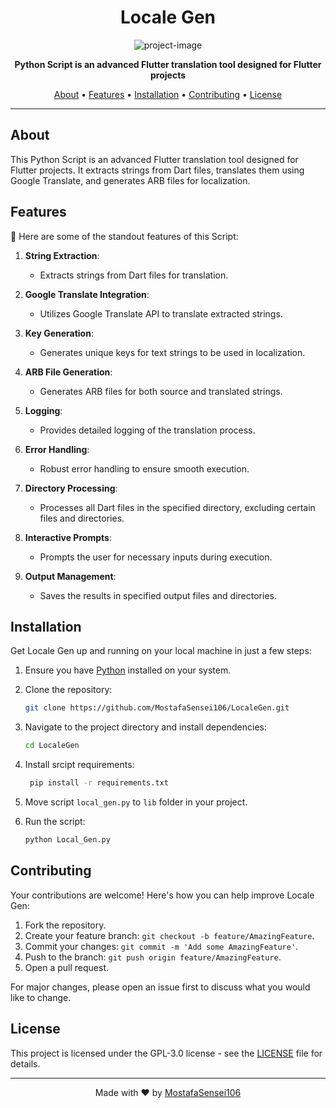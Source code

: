 <h1 align="center">Locale Gen</h1>

<p align="center"><img src="https://socialify.git.ci/MostafaSensei106/LocaleGen/image?font=KoHo&language=1&logo=https%3A%2F%2Favatars.githubusercontent.com%2Fu%2F138288138%3Fs%3D400%26u%3D286780ccc8581e8e15c37e6e181b7cc4c6e896d1%26v%3D4&name=1&owner=1&pattern=Floating+Cogs&theme=Light" alt="project-image"></p>

<p align="center">
    <strong>Python Script is an advanced Flutter translation tool designed for Flutter projects</strong>
</p>

<p align="center">
    <a href="#about">About</a> •
    <a href="#features">Features</a> •
    <a href="#installation">Installation</a> •
    <a href="#contributing">Contributing</a> •
    <a href="#license">License</a>
</p>

---

## About

This Python Script is an advanced Flutter translation tool designed for Flutter projects. It extracts strings from Dart files, translates them using Google Translate, and generates ARB files for localization.

## Features

🌟 Here are some of the standout features of this Script:

1. **String Extraction**:
    - Extracts strings from Dart files for translation.

2. **Google Translate Integration**:
    - Utilizes Google Translate API to translate extracted strings.

3. **Key Generation**:
    - Generates unique keys for text strings to be used in localization.

4. **ARB File Generation**:
    - Generates ARB files for both source and translated strings.

5. **Logging**:
    - Provides detailed logging of the translation process.

6. **Error Handling**:
    - Robust error handling to ensure smooth execution.

8. **Directory Processing**:
    - Processes all Dart files in the specified directory, excluding certain files and directories.

9. **Interactive Prompts**:
    - Prompts the user for necessary inputs during execution.

10. **Output Management**:
    - Saves the results in specified output files and directories.

## Installation

Get Locale Gen up and running on your local machine in just a few steps:

1. Ensure you have [Python](https://www.python.org/downloads/) installed on your system.
2. Clone the repository:
     ```bash
     git clone https://github.com/MostafaSensei106/LocaleGen.git
     ```
3. Navigate to the project directory and install dependencies:
     ```bash
     cd LocaleGen
    ```
4. Install srcipt requirements:
    ```bash
     pip install -r requirements.txt
     ```
5. Move script `local_gen.py` to `lib` folder in your project.

4. Run the script:
     ```bash
     python Local_Gen.py
     ```

## Contributing

Your contributions are welcome! Here's how you can help improve Locale Gen:

1. Fork the repository.
2. Create your feature branch: `git checkout -b feature/AmazingFeature`.
3. Commit your changes: `git commit -m 'Add some AmazingFeature'`.
4. Push to the branch: `git push origin feature/AmazingFeature`.
5. Open a pull request.

For major changes, please open an issue first to discuss what you would like to change.

## License

This project is licensed under the GPL-3.0 license - see the [LICENSE](LICENSE) file for details.

---

<p align="center">
    Made with ❤️ by <a href="https://github.com/MostafaSensei106">MostafaSensei106</a>
</p>
